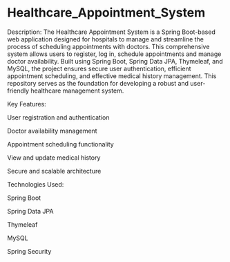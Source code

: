 # Healthcare_Appointment_System

Description:
The Healthcare Appointment System is a Spring Boot-based web application designed for hospitals to manage and streamline the process of scheduling appointments with doctors. This comprehensive system allows users to register, log in, schedule appointments and manage doctor availability. Built using Spring Boot, Spring Data JPA, Thymeleaf, and MySQL, the project ensures secure user authentication, efficient appointment scheduling, and effective medical history management. This repository serves as the foundation for developing a robust and user-friendly healthcare management system.


Key Features:

User registration and authentication

Doctor availability management

Appointment scheduling functionality

View and update medical history

Secure and scalable architecture



Technologies Used:

Spring Boot

Spring Data JPA

Thymeleaf

MySQL

Spring Security
